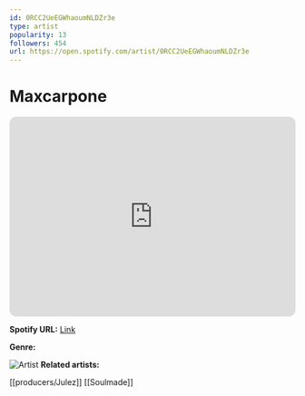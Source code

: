 ```yaml
---
id: 0RCC2UeEGWhaoumNLDZr3e
type: artist
popularity: 13
followers: 454
url: https://open.spotify.com/artist/0RCC2UeEGWhaoumNLDZr3e
---
```

# Maxcarpone

<iframe style="border-radius:12px" src="https://open.spotify.com/embed/artist/0RCC2UeEGWhaoumNLDZr3e" width="100%" height="352" frameBorder="0" allowfullscreen="" allow="autoplay; clipboard-write; encrypted-media; fullscreen; picture-in-picture" loading="lazy"></iframe>

**Spotify URL:** [Link](https://open.spotify.com/artist/0RCC2UeEGWhaoumNLDZr3e)

**Genre:** 

![Artist](https://i.scdn.co/image/ab6761610000e5ebd3d16bd2b0a3d596a92dd6fb)
**Related artists:**

[[producers/Julez]]
[[Soulmade]]
